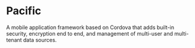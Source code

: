 # Pacific
A mobile application framework based on Cordova that adds built-in security, encryption end to end, and management of multi-user and multi-tenant data sources.
